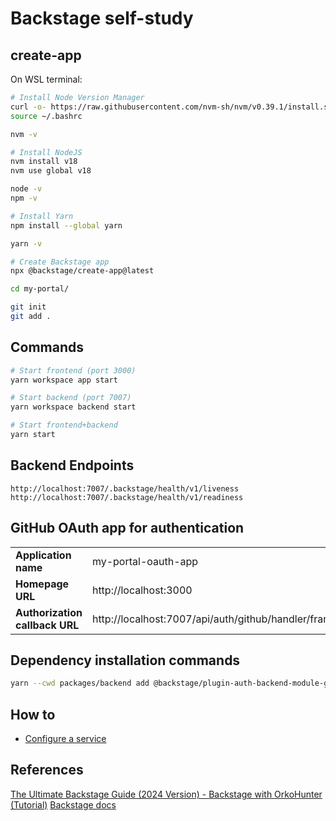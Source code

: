 # Backstage self-study

## create-app

On WSL terminal:

```bash
# Install Node Version Manager
curl -o- https://raw.githubusercontent.com/nvm-sh/nvm/v0.39.1/install.sh | bash
source ~/.bashrc

nvm -v

# Install NodeJS
nvm install v18
nvm use global v18

node -v
npm -v

# Install Yarn
npm install --global yarn

yarn -v

# Create Backstage app
npx @backstage/create-app@latest
```

```bash
cd my-portal/

git init
git add .
```

## Commands

```bash
# Start frontend (port 3000)
yarn workspace app start

# Start backend (port 7007)
yarn workspace backend start

# Start frontend+backend
yarn start
```

## Backend Endpoints

```
http://localhost:7007/.backstage/health/v1/liveness
http://localhost:7007/.backstage/health/v1/readiness
```

## GitHub OAuth app for authentication

<table>
    <tr><td><b>Application name</b></td><td>my-portal-oauth-app</td></tr>
    <tr><td><b>Homepage URL</b></td><td>http://localhost:3000</td></tr>
    <tr><td><b>Authorization callback URL</b></td><td>http://localhost:7007/api/auth/github/handler/frame</td></tr>
</table>

## Dependency installation commands

```bash
yarn --cwd packages/backend add @backstage/plugin-auth-backend-module-github-provider
```

## How to

- [Configure a service](https://github.com/lucasduartems/backstage-self-study/commit/4807079278a8fdbb1fa1624f16b926d80166f757)


## References

[The Ultimate Backstage Guide (2024 Version) - Backstage with OrkoHunter (Tutorial)](https://youtu.be/r46uFbu9wOs?si=W5Wj4WZKi1sdNvNq)
[Backstage docs](https://backstage.io/docs)